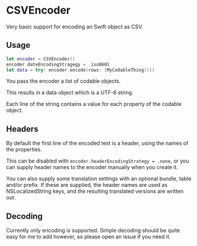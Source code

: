# CSVEncoder

Very basic support for encoding an Swift object as CSV.

## Usage

```swift
let encoder = CSVEncoder()
encoder.dateEncodingStragegy = .iso8601
let data = try! encoder.encode(rows: [MyCodableThing()])
```

You pass the encoder a list of codable objects.

This results in a data object which is a UTF-8 string.

Each line of the string contains a value for each property of the codable object.

## Headers

By default the first line of the encoded text is a header, using the names of the properties. 

This can be disabled with `encoder.headerEncodingStrategy = .none`, or you can supply header names to the encoder manually when you create it. 

You can also supply some translation settings with an optional bundle, table and/or prefix. If these are supplied, the header names are used as NSLocalizedString keys, and the resulting translated versions are written out.  

## Decoding

Currently only encoding is supported. Simple decoding should be quite easy for me to add however, so please open an issue if you need it.
